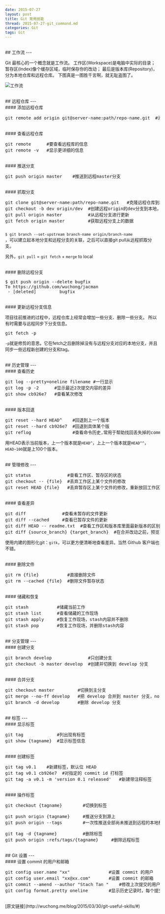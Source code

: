 ```yaml
---
date: 2015-07-27
layout: post
title: Git 常用技能
thread: 2015-07-27-git_command.md
categories: Git
tags: Git
---
```




<br/>
## 工作流
---


Git 最核心的一个概念就是工作流。
工作区(Workspace)是电脑中实际的目录；
暂存区(Index)像个缓存区域，临时保存你的改动；
最后是版本库(Repository)，分为本地仓库和远程仓库。
下图真是一图胜千言啊，就无耻盗图了。

![工作流](/assets/images/git.jpg)

<br/>
## 远程仓库
---

<br/>
#### 添加远程仓库

<pre>
git remote add origin git@server-name:path/repo-name.git  #添加一个远程库
</pre>

<br/>
#### 查看远程仓库

<pre>
git remote      #要查看远程库的信息
git remote -v   #显示更详细的信息
</pre>

<br/>
#### 推送分支

<pre>
git push origin master    #推送到远程master分支
</pre>

<br/>
#### 抓取分支

<pre>
git clone git@server-name:path/repo-name.git   #克隆远程仓库到本地(能看到master分支)
git checkout -b dev origin/dev  #创建远程origin的dev分支到本地，并命名为dev
git pull origin master          #从远程分支进行更新 
git fetch origin master         #获取远程分支上的数据
</pre>


<code>
$ git branch --set-upstream branch-name origin/branch-name
</code>，可以建立起本地分支和远程分支的关联，之后可以直接git pull从远程抓取分支。

另外，`git pull` = `git fetch` + `merge` to local

<br/>
#### 删除远程分支

<pre>
$ git push origin --delete bugfix
To https://github.com/wuchong/jacman
 - [deleted]         bugfix
</pre>

<br/>
#### 更新远程分支信息

项目往前推进的过程中，远程仓库上经常会增加一些分支、删除一些分支。 所以有时需要与远程同步下分支信息。
<pre>
git fetch -p
</pre>

`-p`就是修剪的意思。它在fetch之后删除掉没有与远程分支对应的本地分支，并且同步一些远程新创建的分支和tag。

<br/>
## 历史管理
---

<br/>
#### 查看历史

<pre>
git log --pretty=oneline filename #一行显示
git log -p -2      #显示最近2次提交内容的差异
git show cb926e7   #查看某次修改
</pre>

<br/>
#### 版本回退

<pre>
git reset --hard HEAD^    #回退到上一个版本
git reset --hard cb926e7  #回退到具体某个版
git reflog                #查看命令历史,常用于帮助找回丢失掉的commit
</pre>


用HEAD表示当前版本，上一个版本就是`HEAD^`，上上一个版本就是`HEAD^^`，`HEAD~100`就是上100个版本。

<br/>
## 管理修改
---


<pre>
git status              #查看工作区、暂存区的状态
git checkout -- {file}  #丢弃工作区上某个文件的修改
git reset HEAD {file}   #丢弃暂存区上某个文件的修改，重新放回工作区
</pre>

<br/>
#### 查看差异

<pre>
git diff              #查看未暂存的文件更新 
git diff --cached     #查看已暂存文件的更新 
git diff HEAD -- readme.txt  #查看工作区和版本库里面最新版本的区别
git diff {source_branch} {target_branch}  #在合并改动之前，预览两个分支的差异
</pre>


使用内建的图形化git：`gitk`，可以更方便清晰地查看差异。当然 Github 客户端也不错。

<br/>
#### 删除文件

<pre>
git rm {file}           #直接删除文件
git rm --cached {file}  #删除文件暂存状态
</pre>

<br/>
#### 储藏和恢复

<pre>
git stash           #储藏当前工作
git stash list      #查看储藏的工作现场
git stash apply     #恢复工作现场，stash内容并不删除
git stash pop       #恢复工作现场，并删除stash内容
</pre>

<br/>
## 分支管理
---

<br/>
#### 创建分支

<pre>
git branch develop              #只创建分支
git checkout -b master develop  #创建并切换到 develop 分支
</pre>

<br/>
#### 合并分支

<pre>
git checkout master         #切换到主分支
git merge --no-ff develop   #把 develop 合并到 master 分支，no-ff 选项的作用是保留原分支记录
git branch -d develop       #删除 develop 分支
</pre>

<br/>
## 标签
---

<br/>
#### 显示标签

<pre>
git tag             #列出现有标签 
git show {tagname}  #显示标签信息
</pre>

<br/>
#### 创建标签

<pre>
git tag v0.1    #新建标签，默认位 HEAD
git tag v0.1 cb926e7  #对指定的 commit id 打标签
git tag -a v0.1 -m 'version 0.1 released'   #新建带注释标签
</pre>

<br/>
#### 操作标签


<pre>
git checkout {tagname}        #切换到标签

git push origin {tagname}     #推送分支到源上
git push origin --tags        #一次性推送全部尚未推送到远程的本地标签

git tag -d {tagname}          #删除标签
git push origin :refs/tags/{tagname}     #删除远程标签
</pre>

<br/>
## Git 设置
---

<br/>
#### 设置 commit 的用户和邮箱

<pre>
git config user.name "xx"               #设置 commit 的用户
git config user.email "xx@xx.com"       #设置 commit 的邮箱
git commit --amend --author "Stach Tan <achst@qq.com>"    #修改上次提交的用户信息
git config format.pretty oneline        #显示历史记录时，每个提交的信息只显示一行
</pre>

<br/>
[原文链接](http://wuchong.me/blog/2015/03/30/git-useful-skills/#)
